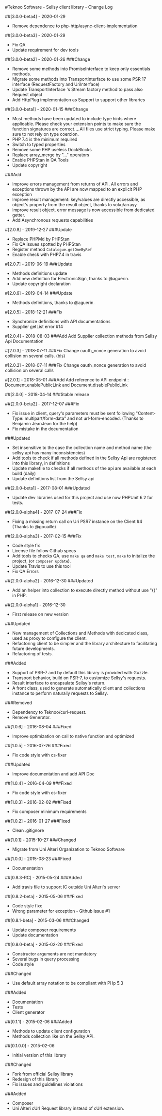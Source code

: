 #Teknoo Software - Sellsy client library - Change Log

##[3.0.0-beta4] - 2020-01-29
- Remove dependence to php-http/async-client-implementation

##[3.0.0-beta3] - 2020-01-29
- Fix QA
- Update requirement for dev tools

##[3.0.0-beta2] - 2020-01-26
###Change
- Remove some methods into PromiseInterface to keep only essentials methods.
- Migrate some methods into TransportInterface to use some PSR 17 interface (RequestFactory and UriInterface)
- Update TransportInterface 's Stream factory method to pass also Request object
- Add HttpPlug implementation as Support to support other libraries 

##[3.0.0-beta1] - 2020-01-15
###Change
- Most methods have been updated to include type hints where applicable. Please check your extension points to make sure the function signatures are correct.
_ All files use strict typing. Please make sure to not rely on type coercion.
- PHP 7.4 is the minimum required
- Switch to typed properties
- Remove some PHP useless DockBlocks
- Replace array_merge by "..." operators
- Enable PHPStan in QA Tools
- Update copyright

###Add
- Improve errors management from returns of API. All errors and exceptions thrown by the API
  are now mapped to an explicit PHP exception
- Improve result management: key/values are directly accessible, as object's property from the result object, thanks to voku/arrayy
- Improve result object, error message is now accessible from dedicated getter.
- Add Asynchronous requests capabilities
  
#[2.0.8] - 2019-12-27
###Update
- Replace PHPMd by PHPStan
- Fix QA issues spotted by PHPStan
- Register method `Catalogue.getOneByRef`
- Enable check with PHP7.4 in travis

#[2.0.7] - 2019-06-19
###Update
- Methods definitions update
- Add new definition for ElectronicSign, thanks to @aguerin.
- Update copyright declaration

#[2.0.6] - 2019-04-14
###Update
- Methods definitions, thanks to @aguerin.

#[2.0.5] - 2018-12-21
###Fix
- Synchronize definitions with API documentations
- Supplier getList error #14

#[2.0.4] - 2018-08-03
###Add
Add Supplier collection methods from Sellsy Api Documentation

#[2.0.3] - 2018-07-11
###Fix
Change oauth_nonce generation to avoid collision on several calls. (bis)

#[2.0.2] - 2018-07-11
###Fix
Change oauth_nonce generation to avoid collision on several calls

#[2.0.1] - 2018-05-01
###Add
Add reference to API endpoint : Document.enablePublicLink and Document.disablePublicLink

##[2.0.0] - 2018-04-14
###Stable release

##[2.0.0-beta2] - 2017-12-07
###Fix
- Fix issue in client, query's parameters must be sent following
  "Content-Type: multipart/form-data" and not url-form-encoded. (Thanks to Benjamin JeanJean for the help)
- Fix mistake in the documentation

###Updated
- Set insensitive to the case the collection name and method name (the sellsy api has many inconsistencies)
- Add tools to check if all methods defined in the Sellsy Api are registered into this library, in definitions
- Update makefile to checks if all methods of the api are available at each build (daily)
- Update definitions list from the Sellsy api

##[2.0.0-beta1] - 2017-08-01
###Updated
- Update dev libraries used for this project and use now PHPUnit 6.2 for tests.

##[2.0.0-alpha4] - 2017-07-24
###Fix
- Fixing a missing return call on Uri PSR7 instance on the Client #4 (Thanks to @gouaille)

##[2.0.0-alpha3] - 2017-02-15
###Fix
- Code style fix
- License file follow Github specs
- Add tools to checks QA, use `make qa` and `make test`, `make` to initalize the project, (or `composer update`).
- Update Travis to use this tool
- Fix QA Errors

##[2.0.0-alpha2] - 2016-12-30
###Updated
- Add an helper into collection to execute directly method without use "{}" in PHP.

##[2.0.0-alpha1] - 2016-12-30
- First release on new version

###Updated
- New management of Collections and Methods with dedicated class, used as proxy to configure the client.
- Refactoring client to be simpler and the library architecture to facilitating future developments.
- Refactoring of tests.

###Added
- Support of PSR-7 and by default this library is provided with Guzzle.
- Transport behavior, build on PSR-7, to customize Sellsy's requests.
- Result interface to encapsulate Sellsy's return.
- A front class, used to generate automatically client and collections instance to perform naturally requests to Sellsy.

###Removed
- Dependency to Teknoo/curl-request.
- Remove Generator.

##[1.0.6] - 2016-08-04
###Fixed
- Improve optimization on call to native function and optimized

##[1.0.5] - 2016-07-26
###Fixed
- Fix code style with cs-fixer

###Updated
- Improve documentation and add API Doc

##[1.0.4] - 2016-04-09
###Fixed
- Fix code style with cs-fixer

##[1.0.3] - 2016-02-02
###Fixed
- Fix composer minimum requirements

##[1.0.2] - 2016-01-27
###Fixed
- Clean .gitignore

##[1.0.1] - 2015-10-27
###Changed
- Migrate from Uni Alteri Organization to Teknoo Software

##[1.0.0] - 2015-08-23
###Fixed
- Documentation

##[0.8.3-RC] - 2015-05-24
###Added
- Add travis file to support IC outside Uni Alteri's server

##[0.8.2-beta] - 2015-05-06
###Fixed
- Code style fixe
- Wrong parameter for exception - Github issue #1

##[0.8.1-beta] - 2015-03-06
###Changed
- Update composer requirements
- Update documentation

##[0.8.0-beta] - 2015-02-20
###Fixed
- Constructor arguments are not mandatory
- Several bugs in query processing
- Code style

###Changed
- Use default array notation to be compliant with PHp 5.3

###Added
- Documentation
- Tests
- Client generator

##[0.1.1] - 2015-02-06
###Added
- Methods to update client configuration
- Methods collection like on the Sellsy API.

##[0.1.0.0] - 2015-02-06
- Initial version of this library

###Changed
- Fork from official Sellsy library 
- Redesign of this library
- Fix issues and guidelines violations

###Added
- Composer
- Uni Alteri cUrl Request library instead of cUrl extension.
